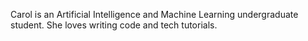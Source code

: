 Carol is an Artificial Intelligence and Machine Learning undergraduate student. She loves writing code and tech tutorials.